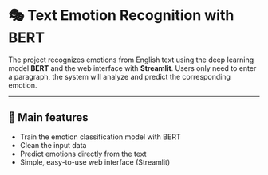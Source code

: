 # 🎭 Text Emotion Recognition with BERT

The project recognizes emotions from English text using the deep learning model **BERT** and the web interface with **Streamlit**. Users only need to enter a paragraph, the system will analyze and predict the corresponding emotion.

---

## 🚀 Main features

- Train the emotion classification model with BERT
- Clean the input data
- Predict emotions directly from the text
- Simple, easy-to-use web interface (Streamlit)
